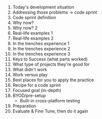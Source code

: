 1. Today's development situation
2. Addressing those problems -> code sprint
3. Code sprint definition
4. Why now?
5. Why now? 2
6. Real-life examples 1
7. Real-life examples 2
8. In the trenches experience 1
9. In the trenches experience 2
10. In the trenches experience 3
11. Keys to Success (what parts worked)
12. What type of projects they're good for
13. What didn't work
14. Work versus play
15. Best places for you to apply the practice
16. Recipe for a code sprint
17. Focused goal (in-depth)
18. BYOD/pre-setup
    - Built-in cross-platform testing
19. Preparation
20. Evaluate & Fine Tune, then do it again
